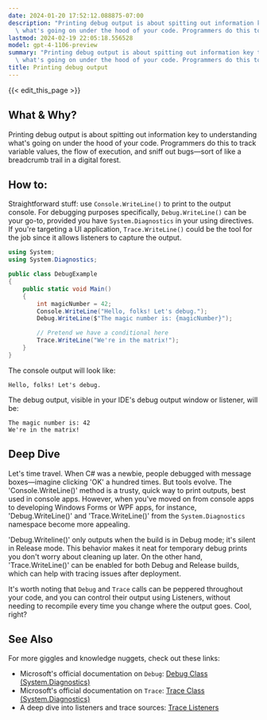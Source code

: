 ```yaml
---
date: 2024-01-20 17:52:12.088875-07:00
description: "Printing debug output is about spitting out information key to understanding\
  \ what's going on under the hood of your code. Programmers do this to track\u2026"
lastmod: 2024-02-19 22:05:18.556528
model: gpt-4-1106-preview
summary: "Printing debug output is about spitting out information key to understanding\
  \ what's going on under the hood of your code. Programmers do this to track\u2026"
title: Printing debug output
---
```


{{< edit_this_page >}}

## What & Why?
Printing debug output is about spitting out information key to understanding what's going on under the hood of your code. Programmers do this to track variable values, the flow of execution, and sniff out bugs—sort of like a breadcrumb trail in a digital forest.

## How to:
Straightforward stuff: use `Console.WriteLine()` to print to the output console. For debugging purposes specifically, `Debug.WriteLine()` can be your go-to, provided you have `System.Diagnostics` in your using directives. If you're targeting a UI application, `Trace.WriteLine()` could be the tool for the job since it allows listeners to capture the output.

```C#
using System;
using System.Diagnostics;

public class DebugExample
{
    public static void Main()
    {
        int magicNumber = 42;
        Console.WriteLine("Hello, folks! Let's debug.");
        Debug.WriteLine($"The magic number is: {magicNumber}");

        // Pretend we have a conditional here
        Trace.WriteLine("We're in the matrix!");
    }
}
```

The console output will look like:
```
Hello, folks! Let's debug.
```

The debug output, visible in your IDE's debug output window or listener, will be:
```
The magic number is: 42
We're in the matrix!
```

## Deep Dive
Let's time travel. When C# was a newbie, people debugged with message boxes—imagine clicking 'OK' a hundred times. But tools evolve. The 'Console.WriteLine()' method is a trusty, quick way to print outputs, best used in console apps. However, when you've moved on from console apps to developing Windows Forms or WPF apps, for instance, 'Debug.WriteLine()' and 'Trace.WriteLine()' from the `System.Diagnostics` namespace become more appealing.

'Debug.Writeline()' only outputs when the build is in Debug mode; it's silent in Release mode. This behavior makes it neat for temporary debug prints you don't worry about cleaning up later. On the other hand, 'Trace.WriteLine()' can be enabled for both Debug and Release builds, which can help with tracing issues after deployment.

It's worth noting that `Debug` and `Trace` calls can be peppered throughout your code, and you can control their output using Listeners, without needing to recompile every time you change where the output goes. Cool, right?

## See Also
For more giggles and knowledge nuggets, check out these links:
- Microsoft's official documentation on `Debug`: [Debug Class (System.Diagnostics)](https://docs.microsoft.com/en-us/dotnet/api/system.diagnostics.debug)
- Microsoft's official documentation on `Trace`: [Trace Class (System.Diagnostics)](https://docs.microsoft.com/en-us/dotnet/api/system.diagnostics.trace)
- A deep dive into listeners and trace sources: [Trace Listeners](https://docs.microsoft.com/en-us/dotnet/framework/debug-trace-profile/trace-listeners)
